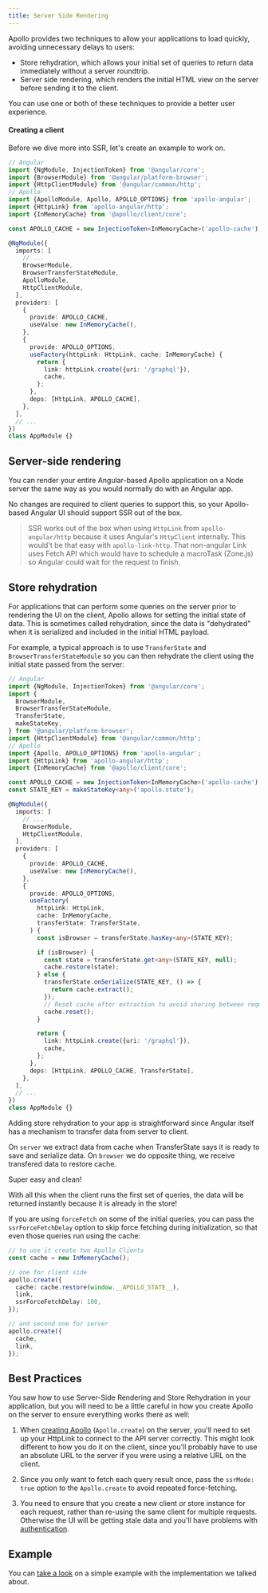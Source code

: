 ```yaml
---
title: Server Side Rendering
---
```


Apollo provides two techniques to allow your applications to load quickly, avoiding unnecessary delays to users:

- Store rehydration, which allows your initial set of queries to return data immediately without a server roundtrip.
- Server side rendering, which renders the initial HTML view on the server before sending it to the client.

You can use one or both of these techniques to provide a better user experience.

#### Creating a client

Before we dive more into SSR, let's create an example to work on.

```typescript
// Angular
import {NgModule, InjectionToken} from '@angular/core';
import {BrowserModule} from '@angular/platform-browser';
import {HttpClientModule} from '@angular/common/http';
// Apollo
import {ApolloModule, Apollo, APOLLO_OPTIONS} from 'apollo-angular';
import {HttpLink} from 'apollo-angular/http';
import {InMemoryCache} from '@apollo/client/core';

const APOLLO_CACHE = new InjectionToken<InMemoryCache>('apollo-cache');

@NgModule({
  imports: [
    // ...
    BrowserModule,
    BrowserTransferStateModule,
    ApolloModule,
    HttpClientModule,
  ],
  providers: [
    {
      provide: APOLLO_CACHE,
      useValue: new InMemoryCache(),
    },
    {
      provide: APOLLO_OPTIONS,
      useFactory(httpLink: HttpLink, cache: InMemoryCache) {
        return {
          link: httpLink.create({uri: '/graphql'}),
          cache,
        };
      },
      deps: [HttpLink, APOLLO_CACHE],
    },
  ],
  // ...
})
class AppModule {}
```

## Server-side rendering

You can render your entire Angular-based Apollo application on a Node server the same way as you would normally do with an Angular app.

No changes are required to client queries to support this, so your Apollo-based Angular UI should support SSR out of the box.

> SSR works out of the box when using `HttpLink` from `apollo-angular/http` because it uses Angular's `HttpClient` internally.
> This would't be that easy with `apollo-link-http`. That non-angular Link uses Fetch API which would have to schedule a macroTask (Zone.js) so Angular could wait for the request to finish.

## Store rehydration

For applications that can perform some queries on the server prior to rendering the UI on the client, Apollo allows for setting the initial state of data. This is sometimes called rehydration, since the data is "dehydrated" when it is serialized and included in the initial HTML payload.

For example, a typical approach is to use `TransferState` and `BrowserTransferStateModule` so you can then rehydrate the client using the initial state passed from the server:

```typescript
// Angular
import {NgModule, InjectionToken} from '@angular/core';
import {
  BrowserModule,
  BrowserTransferStateModule,
  TransferState,
  makeStateKey,
} from '@angular/platform-browser';
import {HttpClientModule} from '@angular/common/http';
// Apollo
import {Apollo, APOLLO_OPTIONS} from 'apollo-angular';
import {HttpLink} from 'apollo-angular/http';
import {InMemoryCache} from '@apollo/client/core';

const APOLLO_CACHE = new InjectionToken<InMemoryCache>('apollo-cache');
const STATE_KEY = makeStateKey<any>('apollo.state');

@NgModule({
  imports: [
    // ...
    BrowserModule,
    HttpClientModule,
  ],
  providers: [
    {
      provide: APOLLO_CACHE,
      useValue: new InMemoryCache(),
    },
    {
      provide: APOLLO_OPTIONS,
      useFactory(
        httpLink: HttpLink,
        cache: InMemoryCache,
        transferState: TransferState,
      ) {
        const isBrowser = transferState.hasKey<any>(STATE_KEY);

        if (isBrowser) {
          const state = transferState.get<any>(STATE_KEY, null);
          cache.restore(state);
        } else {
          transferState.onSerialize(STATE_KEY, () => {
            return cache.extract();
          });
          // Reset cache after extraction to avoid sharing between requests
          cache.reset();
        }

        return {
          link: httpLink.create({uri: '/graphql'}),
          cache,
        };
      },
      deps: [HttpLink, APOLLO_CACHE, TransferState],
    },
  ],
  // ...
})
class AppModule {}
```

Adding store rehydration to your app is straightforward since Angular itself has a mechanism to transfer data from server to client.

On `server` we extract data from cache when TransferState says it is ready to save and serialize data.
On `browser` we do opposite thing, we receive transfered data to restore cache.

Super easy and clean!

With all this when the client runs the first set of queries, the data will be returned instantly because it is already in the store!

If you are using `forceFetch` on some of the initial queries, you can pass the `ssrForceFetchDelay` option to skip force fetching during initialization, so that even those queries run using the cache:

```typescript
// to use it create two Apollo Clients
const cache = new InMemoryCache();

// one for client side
apollo.create({
  cache: cache.restore(window.__APOLLO_STATE__),
  link,
  ssrForceFetchDelay: 100,
});

// and second one for server
apollo.create({
  cache,
  link,
});
```

## Best Practices

You saw how to use Server-Side Rendering and Store Rehydration in your application, but you will need to be a little careful in how you create Apollo on the server to ensure everything works there as well:

1. When [creating Apollo](../get-started.md) (`Apollo.create`) on the server, you'll need to set up your HttpLink to connect to the API server correctly. This might look different to how you do it on the client, since you'll probably have to use an absolute URL to the server if you were using a relative URL on the client.

1. Since you only want to fetch each query result once, pass the `ssrMode: true` option to the `Apollo.create` to avoid repeated force-fetching.

1. You need to ensure that you create a new client or store instance for each request, rather than re-using the same client for multiple requests. Otherwise the UI will be getting stale data and you'll have problems with [authentication](../recipes/authentication.md).

## Example

You can [take a look](https://github.com/kamilkisiela/apollo-angular-ssr) on a simple example with the implementation we talked about.
